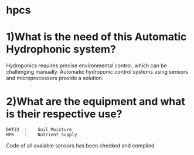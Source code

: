 # hpcs

# 1)What is the need of this Automatic Hydrophonic system?
   Hydroponics requires precise environmental control, which can be challenging manually.
   Automatic hydroponic control systems using sensors and microprocessors provide a solution.

# 2)What are the equipment and what is their respective use?
    DHT22  :    Soil Moisture
    NPK    :    Nutrient Supply
    

Code of all avaiable sensors has been checked and complied

